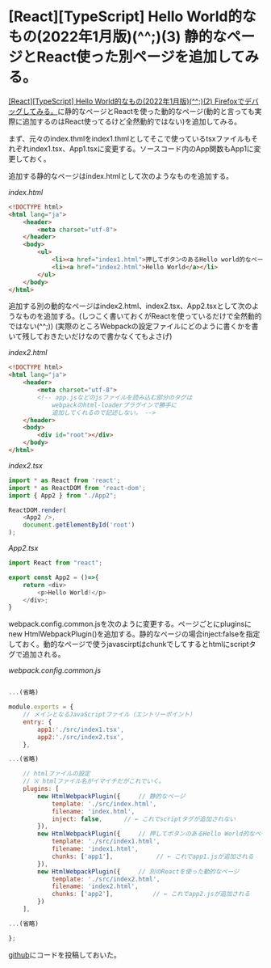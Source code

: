 # \[React]\[TypeScript] Hello World的なもの(2022年1月版)(^^;)(3) 静的なページとReact使った別ページを追加してみる。


[\[React\]\[TypeScript\] Hello World的なもの(2022年1月版)(^^;)(2) Firefoxでデバッグしてみる。](https://m-miya.blog.jp/archives/1079395418.html)に静的なページとReactを使った動的なページ(動的と言っても実際に追加するのはReact使ってるけど全然動的ではない)を追加してみる。

まず、元々のindex.thmlをindex1.thmlとしてそこで使っているtsxファイルもそれぞれindex1.tsx、App1.tsxに変更する。ソースコード内のApp関数もApp1に変更しておく。

追加する静的なページはindex.htmlとして次のようなものを追加する。

*index.html*
~~~html
<!DOCTYPE html>
<html lang="ja">
    <header>
        <meta charset="utf-8">
    </header>
    <body>
        <ul>
            <li><a href="index1.html">押してボタンのあるHello world的なページ</a></li>
            <li><a href="index2.html">Hello World</a></li>
        </ul>
    </body>
</html>
~~~

追加する別の動的なページはindex2.html、index2.tsx、App2.tsxとして次のようなものを追加する。(しつこく書いておくがReactを使っているだけで全然動的ではない(^^;))
(実際のところWebpackの設定ファイルにどのように書くかを書いて残しておきたいだけなので書かなくてもよさげ)

*index2.html*
~~~html
<!DOCTYPE html>
<html lang="ja">
    <header>
        <meta charset="utf-8">
        <!-- app.jsなどのjsファイルを読み込む部分のタグは
            webpackのhtml-loaderプラグインで勝手に
            追加してくれるので記述しない。 -->
    </header>
    <body>
        <div id="root"></div>
    </body>
</html>
~~~

*index2.tsx*
~~~typescript
import * as React from 'react';
import * as ReactDOM from 'react-dom';
import { App2 } from "./App2";

ReactDOM.render(
    <App2 />,
    document.getElementById('root')
);
~~~

*App2.tsx*
~~~typescript
import React from "react";

export const App2 = ()=>{
    return <div>
        <p>Hello World!</p>
    </div>;
}
~~~

webpack.config.common.jsを次のように変更する。ページごとにpluginsにnew HtmlWebpackPlugin()を追加する。静的なページの場合inject:falseを指定しておく。動的なページで使うjavascirptはchunkでしてするとhtmlにscriptタグで追加される。

*webpack.config.common.js*
~~~javascript

...(省略)

module.exports = {
    // メインとなるJavaScriptファイル（エントリーポイント）
    entry: {
        app1:'./src/index1.tsx',
        app2:'./src/index2.tsx',
    },

...(省略)

    // htmlファイルの設定
    // ※ htmlファイル名がイマイチだがこれでいく。
    plugins: [
        new HtmlWebpackPlugin({     // 静的なページ
            template: './src/index.html',
            filename: 'index.html',
            inject: false,      // ← これでscriptタグが追加されない
        }),
        new HtmlWebpackPlugin({     // 押してボタンのあるHello World的なページ
            template: './src/index1.html',
            filename: 'index1.html',
            chunks: ['app1'],            // ← これでapp1.jsが追加される
        }),
        new HtmlWebpackPlugin({     // 別のReactを使った動的なページ
            template: './src/index2.html',
            filename: 'index2.html',
            chunks: ['app2'],           // ← これでapp2.jsが追加される
        })
    ],

...(省略)

};
~~~

[github](https://github.com/miyamoto999/helloworld_ts/tree/V3)にコードを投稿しておいた。